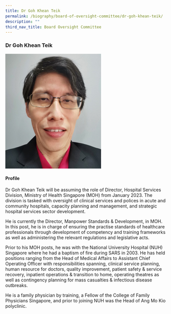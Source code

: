 ```yaml
---
title: Dr Goh Khean Teik
permalink: /biography/board-of-oversight-committee/dr-goh-khean-teik/
description: ""
third_nav_title: Board Oversight Committee
---
```

### Dr Goh Khean Teik

<img src="/images/Biography/Board%20of%20Oversight%20Committee/dr%20goh%20khean%20teik.jpg" style="width:300px">

<h4> Profile </h4>

Dr Goh Khean Teik will be assuming the role of Director, Hospital Services Division, Ministry of Health Singapore (MOH) from January 2023. The division is tasked with oversight of clinical services and polices in acute and community hospitals, capacity planning and management, and strategic hospital services sector development.

He is currently the Director, Manpower Standards &amp; Development, in MOH. In this post, he is in charge of ensuring the practise standards of healthcare professionals through development of competency and training frameworks as well as administering the relevant regulations and legislative acts.

Prior to his MOH posts, he was with the National University Hospital (NUH) Singapore where he had a baptism of fire during SARS in 2003. He has held positions ranging from the Head of Medical Affairs to Assistant Chief Operating Officer with responsibilities spanning, clinical service planning, human resource for doctors, quality improvement, patient safety &amp; service recovery, inpatient operations &amp; transition to home, operating theatres as well as contingency planning for mass casualties &amp; infectious disease outbreaks.

He is a family physician by training, a Fellow of the College of Family Physicians Singapore, and prior to joining NUH was the Head of Ang Mo Kio polyclinic.